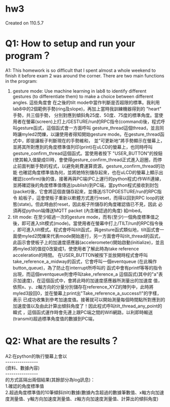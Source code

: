 # hw3
Created on 110.5.7

# Q1: How to setup and run your program？
A1: 
This homework is so difficult that I spent almost a whole weekend to finish it before exam 2 was around the corner. There are two main functions in the program: 
1. gesture mode: Use machine learning in lab8 to identify different gestures (to differentiate them) to make a choice between different angles. 這些角度會
在之後的tilt mode中當作判斷是否超限的標準。我利用lab8中的2個範例手勢(ring及slope)，再加上當時我訓練機器得到的 "heart" 手勢，共三個手勢，
分別對應到傾斜角25度、50度、75度的標準角度。當使用者在螢幕(screen)上打上/GESTURE/run的RPC指令(command)後，程式呼叫gesture函式，這個函式會一方面呼叫
gesture_thread這個thread，並且同時讓myled2閃爍，以讓使用者得知開始gesture mode。在gesture_thread函式中，即是讓板子判斷現在的手勢維和，
並"可更新地"將手勢顯示在螢幕上，並將其所對應到的角度標準值列印(print)在uLCD的螢幕上，也同時呼叫gesture_confirm_thread這個函式。當使用者按下
"USER_BUTTON"的按鈕(使其輸入值變成0)時，會使得gesture_confirm_thread正式進入迴圈，而停止前面判斷手勢的程式，以避免耗費運算資源。gesture_confirm_thread的功能
也確認角度標準值為何，並將她特別儲存起來，也在uLCD的螢幕上顯示出確認(confirm)後的值，接著再與PC端(PC上運行的python程式)作Wifi連線，
並將確認後的角度標準值傳送(publish)到PC端，當python程式接收到封包(packet)後，它會將這個直儲存起來，並傳送/STOPGESTURE/run的RPC指令
給板子，這會使板子重新以軟體方式進行reset，而得以回到RPC loop的狀態(state)。但此時由於reset，因此板子所儲存的角度確認值已不見，因此
必須再從python端傳送MQTT packet (內含確認過的角度) 給mbed。 
2. tilt mode: 在至少經過一次的gesture mode，而有(至少)一個角度標準值之後，即可進入tilt模式(mode)。當使用者在螢幕中打上/TILT/run的RPC指令後
，即可進入tilt模式。程式會呼叫tilt函式，與gesture函式類似地，tilt函式會一面使myled2閃爍來代表mode開始進行，另一方面會呼叫tilt_thread的函式，
此函示會使板子上的加速度感應器(accelerometer)開始啟動(initialize)，並且將myled3的值從0改變成1，使使用者了解此時為take reference acceleration的時間。
在USER_BUTTON被按下並放開時程式會呼叫take_reference_a_midway的函式，它會呼叫一個eventqueue (在此稱作button_queue)，為了防止在interrupt所呼叫的
函式中會有printf等等的指令出現，而這個eventqueue則會呼叫take_reference_a 這個函式(其中的"a"表示加速度)，在這個函式中，會將此時的加速度感應器所測量出的加速度
值，依照x、y、z軸方向的分量分別儲存在reference_XYZ的陣列中，此時將myled3設回0，並在螢幕上print出"Take_reference_a_success!!"的字樣，表示
已成功收集到參考加速度值。接著就可以開始測量每個時間點所對應到的加速度值以及由此計算出傾斜角度了！因此程式呼叫tilt_thread_any_point的韓式
，這個函式運作時會先連上跟PC端之間的Wifi網路，以利即時輸送(transmit)超過標準角度值的數據到PC端，

# Q2: What are the results？
A2:在python的執行螢幕上會以  
\----------------  
(資料、數據內容)  
\----------------  
的方式區隔出兩個結果(其餘部分為log訊息)：  
1.確認的角度標準值  
2.超過角度標準值的10筆傾斜(tilt)數據(數據內含超過的數據筆數值、x軸方向加速度測量值、y軸方向加速度測量值、z軸方向加速度測量值、計算出的傾斜角度)  
